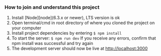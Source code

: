 ### How to join and understand this project

1. Install [Node][node](6.3.x or newer), LTS version is ok
2. Open terminal/cmd in root directory of where you cloned the project on your computer
3. Install project dependencies by entering `$ npm install`
4. To start the server: `$ npm run dev` If you receive any errors, confirm that npm install was successful and try again
5. The development server should now be live at [http://localhost:3000](http://localhost:3000)
